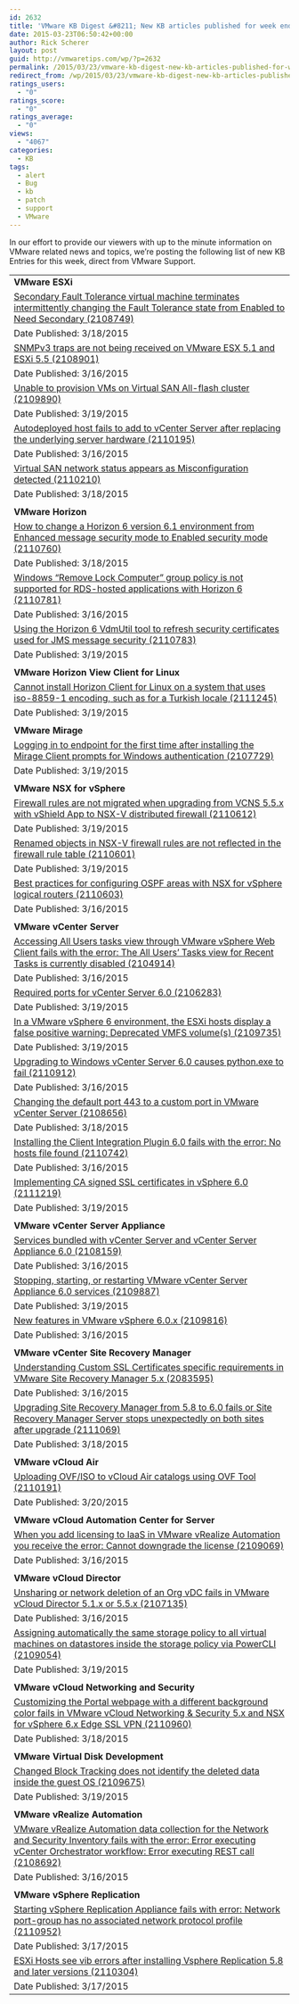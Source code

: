 ```yaml
---
id: 2632
title: 'VMware KB Digest &#8211; New KB articles published for week ending 3/21/15'
date: 2015-03-23T06:50:42+00:00
author: Rick Scherer
layout: post
guid: http://vmwaretips.com/wp/?p=2632
permalink: /2015/03/23/vmware-kb-digest-new-kb-articles-published-for-week-ending-32115/
redirect_from: /wp/2015/03/23/vmware-kb-digest-new-kb-articles-published-for-week-ending-32115/
ratings_users:
  - "0"
ratings_score:
  - "0"
ratings_average:
  - "0"
views:
  - "4067"
categories:
  - KB
tags:
  - alert
  - Bug
  - kb
  - patch
  - support
  - VMware
---
```

In our effort to provide our viewers with up to the minute information on VMware related news and topics, we&#8217;re posting the following list of new KB Entries for this week, direct from VMware Support.

<!--more-->

<table border="0" cellspacing="0" cellpadding="0">
  <tr>
    <td valign="top" width="727">
      <strong>VMware ESXi</strong>
    </td>
  </tr>
  
  <tr>
    <td valign="top" width="727">
      <a href="http://vmw.re/1N6bCHA">Secondary Fault Tolerance virtual machine terminates intermittently changing the Fault Tolerance state from Enabled to Need Secondary (2108749)</a>
    </td>
  </tr>
  
  <tr>
    <td valign="top" width="727">
      Date Published: 3/18/2015
    </td>
  </tr>
  
  <tr>
    <td valign="top" width="727">
      <a href="http://vmw.re/1FtRIqP">SNMPv3 traps are not being received on VMware ESX 5.1 and ESXi 5.5 (2108901)</a>
    </td>
  </tr>
  
  <tr>
    <td valign="top" width="727">
      Date Published: 3/16/2015
    </td>
  </tr>
  
  <tr>
    <td valign="top" width="727">
      <a href="http://vmw.re/1N6bCXQ">Unable to provision VMs on Virtual SAN All-flash cluster (2109890)</a>
    </td>
  </tr>
  
  <tr>
    <td valign="top" width="727">
      Date Published: 3/19/2015
    </td>
  </tr>
  
  <tr>
    <td valign="top" width="727">
      <a href="http://vmw.re/1FtRHTy">Autodeployed host fails to add to vCenter Server after replacing the underlying server hardware (2110195)</a>
    </td>
  </tr>
  
  <tr>
    <td valign="top" width="727">
      Date Published: 3/16/2015
    </td>
  </tr>
  
  <tr>
    <td valign="top" width="727">
      <a href="http://vmw.re/1N6bCXT">Virtual SAN network status appears as Misconfiguration detected (2110210)</a>
    </td>
  </tr>
  
  <tr>
    <td valign="top" width="727">
      Date Published: 3/18/2015
    </td>
  </tr>
  
  <tr>
    <td valign="top" width="727">
    </td>
  </tr>
  
  <tr>
    <td valign="top" width="727">
      <strong>VMware Horizon</strong>
    </td>
  </tr>
  
  <tr>
    <td valign="top" width="727">
      <a href="http://vmw.re/1FtRHTA">How to change a Horizon 6 version 6.1 environment from Enhanced message security mode to Enabled security mode (2110760)</a>
    </td>
  </tr>
  
  <tr>
    <td valign="top" width="727">
      Date Published: 3/18/2015
    </td>
  </tr>
  
  <tr>
    <td valign="top" width="727">
      <a href="http://vmw.re/1N6bAzm">Windows “Remove Lock Computer” group policy is not supported for RDS-hosted applications with Horizon 6 (2110781)</a>
    </td>
  </tr>
  
  <tr>
    <td valign="top" width="727">
      Date Published: 3/16/2015
    </td>
  </tr>
  
  <tr>
    <td valign="top" width="727">
      <a href="http://vmw.re/1FtRIHd">Using the Horizon 6 VdmUtil tool to refresh security certificates used for JMS message security (2110783)</a>
    </td>
  </tr>
  
  <tr>
    <td valign="top" width="727">
      Date Published: 3/19/2015
    </td>
  </tr>
  
  <tr>
    <td valign="top" width="727">
    </td>
  </tr>
  
  <tr>
    <td valign="top" width="727">
      <strong>VMware Horizon View Client for Linux</strong>
    </td>
  </tr>
  
  <tr>
    <td valign="top" width="727">
      <a href="http://vmw.re/1N6bAzr">Cannot install Horizon Client for Linux on a system that uses iso-8859-1 encoding, such as for a Turkish locale (2111245)</a>
    </td>
  </tr>
  
  <tr>
    <td valign="top" width="727">
      Date Published: 3/19/2015
    </td>
  </tr>
  
  <tr>
    <td valign="top" width="727">
    </td>
  </tr>
  
  <tr>
    <td valign="top" width="727">
      <strong>VMware Mirage</strong>
    </td>
  </tr>
  
  <tr>
    <td valign="top" width="727">
      <a href="http://vmw.re/1FtRIHh">Logging in to endpoint for the first time after installing the Mirage Client prompts for Windows authentication (2107729)</a>
    </td>
  </tr>
  
  <tr>
    <td valign="top" width="727">
      Date Published: 3/19/2015
    </td>
  </tr>
  
  <tr>
    <td valign="top" width="727">
    </td>
  </tr>
  
  <tr>
    <td valign="top" width="727">
      <strong>VMware NSX for vSphere</strong>
    </td>
  </tr>
  
  <tr>
    <td valign="top" width="727">
      <a href="http://vmw.re/1N6bCXV">Firewall rules are not migrated when upgrading from VCNS 5.5.x with vShield App to NSX-V distributed firewall (2110612)</a>
    </td>
  </tr>
  
  <tr>
    <td valign="top" width="727">
      Date Published: 3/19/2015
    </td>
  </tr>
  
  <tr>
    <td valign="top" width="727">
      <a href="http://vmw.re/1FtRIHj">Renamed objects in NSX-V firewall rules are not reflected in the firewall rule table (2110601)</a>
    </td>
  </tr>
  
  <tr>
    <td valign="top" width="727">
      Date Published: 3/19/2015
    </td>
  </tr>
  
  <tr>
    <td valign="top" width="727">
      <a href="http://vmw.re/1N6bCY0">Best practices for configuring OSPF areas with NSX for vSphere logical routers (2110603)</a>
    </td>
  </tr>
  
  <tr>
    <td valign="top" width="727">
      Date Published: 3/16/2015
    </td>
  </tr>
  
  <tr>
    <td valign="top" width="727">
    </td>
  </tr>
  
  <tr>
    <td valign="top" width="727">
      <strong>VMware vCenter Server</strong>
    </td>
  </tr>
  
  <tr>
    <td valign="top" width="727">
      <a href="http://vmw.re/1FtRHTF">Accessing All Users tasks view through VMware vSphere Web Client fails with the error: The All Users’ Tasks view for Recent Tasks is currently disabled (2104914)</a>
    </td>
  </tr>
  
  <tr>
    <td valign="top" width="727">
      Date Published: 3/16/2015
    </td>
  </tr>
  
  <tr>
    <td valign="top" width="727">
      <a href="http://vmw.re/1N6bAPJ">Required ports for vCenter Server 6.0 (2106283)</a>
    </td>
  </tr>
  
  <tr>
    <td valign="top" width="727">
      Date Published: 3/19/2015
    </td>
  </tr>
  
  <tr>
    <td valign="top" width="727">
      <a href="http://vmw.re/1FtRIHo">In a VMware vSphere 6 environment, the ESXi hosts display a false positive warning: Deprecated VMFS volume(s) (2109735)</a>
    </td>
  </tr>
  
  <tr>
    <td valign="top" width="727">
      Date Published: 3/19/2015
    </td>
  </tr>
  
  <tr>
    <td valign="top" width="727">
      <a href="http://vmw.re/1N6bCY6">Upgrading to Windows vCenter Server 6.0 causes python.exe to fail (2110912)</a>
    </td>
  </tr>
  
  <tr>
    <td valign="top" width="727">
      Date Published: 3/16/2015
    </td>
  </tr>
  
  <tr>
    <td valign="top" width="727">
      <a href="http://vmw.re/1FtRIXC">Changing the default port 443 to a custom port in VMware vCenter Server (2108656)</a>
    </td>
  </tr>
  
  <tr>
    <td valign="top" width="727">
      Date Published: 3/18/2015
    </td>
  </tr>
  
  <tr>
    <td valign="top" width="727">
      <a href="http://vmw.re/1N6bAPM">Installing the Client Integration Plugin 6.0 fails with the error: No hosts file found (2110742)</a>
    </td>
  </tr>
  
  <tr>
    <td valign="top" width="727">
      Date Published: 3/16/2015
    </td>
  </tr>
  
  <tr>
    <td valign="top" width="727">
      <a href="http://vmw.re/1FtRHTJ">Implementing CA signed SSL certificates in vSphere 6.0 (2111219)</a>
    </td>
  </tr>
  
  <tr>
    <td valign="top" width="727">
      Date Published: 3/19/2015
    </td>
  </tr>
  
  <tr>
    <td valign="top" width="727">
    </td>
  </tr>
  
  <tr>
    <td valign="top" width="727">
      <strong>VMware vCenter Server Appliance</strong>
    </td>
  </tr>
  
  <tr>
    <td valign="top" width="727">
      <a href="http://vmw.re/1N6bAPO">Services bundled with vCenter Server and vCenter Server Appliance 6.0 (2108159)</a>
    </td>
  </tr>
  
  <tr>
    <td valign="top" width="727">
      Date Published: 3/16/2015
    </td>
  </tr>
  
  <tr>
    <td valign="top" width="727">
      <a href="http://vmw.re/1FtRHTL">Stopping, starting, or restarting VMware vCenter Server Appliance 6.0 services (2109887)</a>
    </td>
  </tr>
  
  <tr>
    <td valign="top" width="727">
      Date Published: 3/19/2015
    </td>
  </tr>
  
  <tr>
    <td valign="top" width="727">
      <a href="http://vmw.re/1N6bAPS">New features in VMware vSphere 6.0.x (2109816)</a>
    </td>
  </tr>
  
  <tr>
    <td valign="top" width="727">
      Date Published: 3/16/2015
    </td>
  </tr>
  
  <tr>
    <td valign="top" width="727">
    </td>
  </tr>
  
  <tr>
    <td valign="top" width="727">
      <strong>VMware vCenter Site Recovery Manager</strong>
    </td>
  </tr>
  
  <tr>
    <td valign="top" width="727">
      <a href="http://vmw.re/1FtRIXE">Understanding Custom SSL Certificates specific requirements in VMware Site Recovery Manager 5.x (2083595)</a>
    </td>
  </tr>
  
  <tr>
    <td valign="top" width="727">
      Date Published: 3/16/2015
    </td>
  </tr>
  
  <tr>
    <td valign="top" width="727">
      <a href="http://vmw.re/1N6bDer">Upgrading Site Recovery Manager from 5.8 to 6.0 fails or Site Recovery Manager Server stops unexpectedly on both sites after upgrade (2111069)</a>
    </td>
  </tr>
  
  <tr>
    <td valign="top" width="727">
      Date Published: 3/18/2015
    </td>
  </tr>
  
  <tr>
    <td valign="top" width="727">
    </td>
  </tr>
  
  <tr>
    <td valign="top" width="727">
      <strong>VMware vCloud Air</strong>
    </td>
  </tr>
  
  <tr>
    <td valign="top" width="727">
      <a href="http://vmw.re/1N6bDev">Uploading OVF/ISO to vCloud Air catalogs using OVF Tool (2110191)</a>
    </td>
  </tr>
  
  <tr>
    <td valign="top" width="727">
      Date Published: 3/20/2015
    </td>
  </tr>
  
  <tr>
    <td valign="top" width="727">
    </td>
  </tr>
  
  <tr>
    <td valign="top" width="727">
      <strong>VMware vCloud Automation Center for Server</strong>
    </td>
  </tr>
  
  <tr>
    <td valign="top" width="727">
      <a href="http://vmw.re/1N6bAPU">When you add licensing to IaaS in VMware vRealize Automation you receive the error: Cannot downgrade the license (2109069)</a>
    </td>
  </tr>
  
  <tr>
    <td valign="top" width="727">
      Date Published: 3/16/2015
    </td>
  </tr>
  
  <tr>
    <td valign="top" width="727">
    </td>
  </tr>
  
  <tr>
    <td valign="top" width="727">
      <strong>VMware vCloud Director</strong>
    </td>
  </tr>
  
  <tr>
    <td valign="top" width="727">
      <a href="http://vmw.re/1FtRHTR">Unsharing or network deletion of an Org vDC fails in VMware vCloud Director 5.1.x or 5.5.x (2107135)</a>
    </td>
  </tr>
  
  <tr>
    <td valign="top" width="727">
      Date Published: 3/16/2015
    </td>
  </tr>
  
  <tr>
    <td valign="top" width="727">
      <a href="http://vmw.re/1N6bDex">Assigning automatically the same storage policy to all virtual machines on datastores inside the storage policy via PowerCLI (2109054)</a>
    </td>
  </tr>
  
  <tr>
    <td valign="top" width="727">
      Date Published: 3/19/2015
    </td>
  </tr>
  
  <tr>
    <td valign="top" width="727">
    </td>
  </tr>
  
  <tr>
    <td valign="top" width="727">
      <strong>VMware vCloud Networking and Security</strong>
    </td>
  </tr>
  
  <tr>
    <td valign="top" width="727">
      <a href="http://vmw.re/1FtRIXK">Customizing the Portal webpage with a different background color fails in VMware vCloud Networking & Security 5.x and NSX for vSphere 6.x Edge SSL VPN (2110960)</a>
    </td>
  </tr>
  
  <tr>
    <td valign="top" width="727">
      Date Published: 3/18/2015
    </td>
  </tr>
  
  <tr>
    <td valign="top" width="727">
    </td>
  </tr>
  
  <tr>
    <td valign="top" width="727">
      <strong>VMware Virtual Disk Development</strong>
    </td>
  </tr>
  
  <tr>
    <td valign="top" width="727">
      <a href="http://vmw.re/1N6bAPW">Changed Block Tracking does not identify the deleted data inside the guest OS (2109675)</a>
    </td>
  </tr>
  
  <tr>
    <td valign="top" width="727">
      Date Published: 3/19/2015
    </td>
  </tr>
  
  <tr>
    <td valign="top" width="727">
    </td>
  </tr>
  
  <tr>
    <td valign="top" width="727">
      <strong>VMware vRealize Automation</strong>
    </td>
  </tr>
  
  <tr>
    <td valign="top" width="727">
      <a href="http://vmw.re/1FtRIXO">VMware vRealize Automation data collection for the Network and Security Inventory fails with the error: Error executing vCenter Orchestrator workflow: Error executing REST call (2108692)</a>
    </td>
  </tr>
  
  <tr>
    <td valign="top" width="727">
      Date Published: 3/16/2015
    </td>
  </tr>
  
  <tr>
    <td valign="top" width="727">
    </td>
  </tr>
  
  <tr>
    <td valign="top" width="727">
      <strong>VMware vSphere Replication</strong>
    </td>
  </tr>
  
  <tr>
    <td valign="top" width="727">
      <a href="http://vmw.re/1N6bB6e">Starting vSphere Replication Appliance fails with error: Network port-group has no associated network protocol profile (2110952)</a>
    </td>
  </tr>
  
  <tr>
    <td valign="top" width="727">
      Date Published: 3/17/2015
    </td>
  </tr>
  
  <tr>
    <td valign="top" width="727">
      <a href="http://vmw.re/1FtRKPn">ESXi Hosts see vib errors after installing Vsphere Replication 5.8 and later versions (2110304)</a>
    </td>
  </tr>
  
  <tr>
    <td valign="top" width="727">
      Date Published: 3/17/2015
    </td>
  </tr>
</table>

<div class="feedflare">
</div>